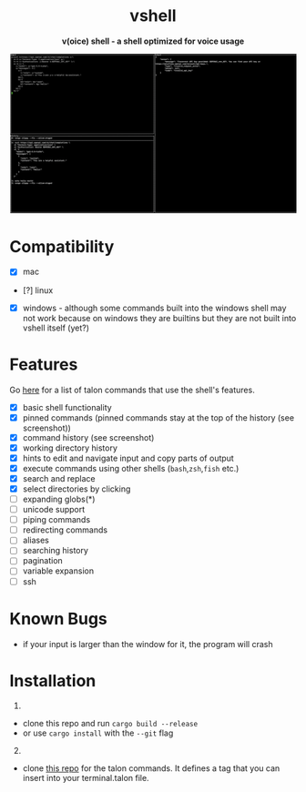 <div align="center">
  <h1>vshell</h1>

  <p>
    <strong>v(oice) shell - a shell optimized for voice usage</strong>
  </p>
</div>

![example](example.png)

# Compatibility
-  [x] mac
-  [?] linux 
-  [x] windows - although some commands built into the windows shell may not work because on windows they are builtins but they are not built into vshell itself (yet?)
  
# Features
Go [here](https://github.com/paul-schaaf/vshell-commands) for a list of talon commands that use the shell's features.

- [x] basic shell functionality
- [x] pinned commands (pinned commands stay at the top of the history (see screenshot))
- [x] command history (see screenshot)
- [x] working directory history 
- [x] hints to edit and navigate input and copy parts of output
- [x] execute commands using other shells (`bash`,`zsh`,`fish` etc.)
- [x] search and replace
- [x] select directories by clicking
- [ ] expanding globs(*)
- [ ] unicode support
- [ ] piping commands
- [ ] redirecting commands
- [ ] aliases
- [ ] searching history
- [ ] pagination
- [ ] variable expansion
- [ ] ssh

# Known Bugs
  - if your input is larger than the window for it, the program will crash

# Installation

1.
- clone this repo and run `cargo build --release`
- or use `cargo install` with the `--git` flag

2.
- clone [this repo](https://github.com/paul-schaaf/vshell-commands) for the talon commands. It defines a tag that you can insert into your terminal.talon file.
